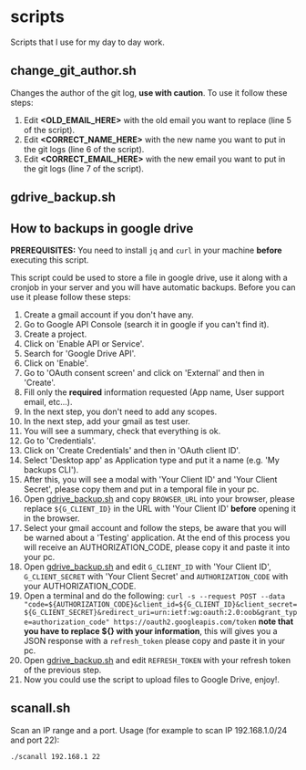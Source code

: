 # scripts

Scripts that I use for my day to day work.

## change_git_author.sh

Changes the author of the git log, **use with caution**. To use it follow these steps:

1. Edit **<OLD_EMAIL_HERE>** with the old email you want to replace (line 5 of the script).
2. Edit **<CORRECT_NAME_HERE>** with the new name you want to put in the git logs (line 6 of the script).
3. Edit **<CORRECT_EMAIL_HERE>** with the new email you want to put in the git logs (line 7 of the script).

## gdrive_backup.sh

## How to backups in google drive

**PREREQUISITES:** You need to install `jq` and `curl` in your machine **before** executing this script.

This script could be used to store a file in google drive, use it along with a cronjob in your server and you will have automatic backups. Before you can use it please follow these steps:

1. Create a gmail account if you don't have any.
2. Go to Google API Console (search it in google if you can't find it).
3. Create a project.
4. Click on 'Enable API or Service'.
5. Search for 'Google Drive API'.
6. Click on 'Enable'.
7. Go to 'OAuth consent screen' and click on 'External' and then in 'Create'.
8. Fill only the **required** information requested (App name, User support email, etc...).
9. In the next step, you don't need to add any scopes.
10. In the next step, add your gmail as test user.
11. You will see a summary, check that everything is ok.
12. Go to 'Credentials'.
13. Click on 'Create Credentials' and then in 'OAuth client ID'.
14. Select 'Desktop app' as Application type and put it a name (e.g. 'My backups CLI').
15. After this, you will see a modal with 'Your Client ID' and 'Your Client Secret', please copy them and put in a temporal file in your pc.
16. Open [gdrive_backup.sh](/gdrive_backup.sh) and copy `BROWSER_URL` into your browser, please replace `${G_CLIENT_ID}` in the URL with 'Your Client ID' **before** opening it in the browser.
17. Select your gmail account and follow the steps, be aware that you will be warned about a 'Testing' application. At the end of this process you will receive an AUTHORIZATION_CODE, please copy it and paste it into your pc.
18. Open [gdrive_backup.sh](/gdrive_backup.sh) and edit `G_CLIENT_ID` with 'Your Client ID', `G_CLIENT_SECRET` with 'Your Client Secret' and `AUTHORIZATION_CODE` with your AUTHORIZATION_CODE.
19. Open a terminal and do the following: `curl -s --request POST --data "code=${AUTHORIZATION_CODE}&client_id=${G_CLIENT_ID}&client_secret=${G_CLIENT_SECRET}&redirect_uri=urn:ietf:wg:oauth:2.0:oob&grant_type=authorization_code" https://oauth2.googleapis.com/token` **note that you have to replace ${} with your information**, this will gives you a JSON response with a `refresh_token` please copy and paste it in your pc.
20. Open [gdrive_backup.sh](/gdrive_backup.sh) and edit `REFRESH_TOKEN` with your refresh token of the previous step.
21. Now you could use the script to upload files to Google Drive, enjoy!.

## scanall.sh

Scan an IP range and a port. Usage (for example to scan IP 192.168.1.0/24 and port 22):

`./scanall 192.168.1 22`
